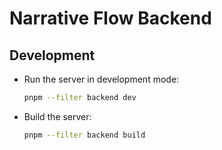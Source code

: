 # Narrative Flow Backend

## Development

- Run the server in development mode:
  ```sh
  pnpm --filter backend dev
  ```

- Build the server:
  ```sh
  pnpm --filter backend build
  ```
